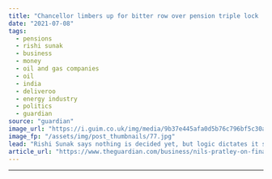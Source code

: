 ```yaml
---
title: "Chancellor limbers up for bitter row over pension triple lock | Nils Pratley"
date: "2021-07-08"
tags: 
  - pensions
  - rishi sunak
  - business
  - money
  - oil and gas companies
  - oil
  - india
  - deliveroo
  - energy industry
  - politics
  - guardian
source: "guardian"
image_url: "https://i.guim.co.uk/img/media/9b37e445afa0d5b76c796bf5c30aef80f61437f7/8_366_3013_1808/master/3013.jpg?width=460&quality=85&auto=format&fit=max&s=d5c731817a0026364f1e38a2f418b66a"
image_fp: "/assets/img/post_thumbnails/77.jpg"
lead: "Rishi Sunak says nothing is decided yet, but logic dictates it should be dropped this yearAbandoning the pension triple lock on state pensions, even for a single year, would guarantee a bitter row, so one can understand why the chancellor limbered up..."
article_url: "https://www.theguardian.com/business/nils-pratley-on-finance/2021/jul/08/chancellor-limbers-up-for-bitter-row-over-pension-triple-lock"
---
```


---
